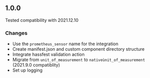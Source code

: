 ## 1.0.0

Tested compatibility with 2021.12.10

### Changes

- Use the `prometheus_sensor` name for the integration
- Create manifest.json and custom component directory structure
- Integrate hassfest validation action
- Migrate from `unit_of_measurement` to `nativeùnit_of_measurement` (2021.9.0 compatiblity)
- Set up logging
